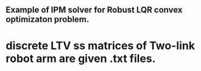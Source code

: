 ## Example of IPM solver for Robust LQR convex optimizaton problem. 
# discrete LTV ss matrices of Two-link robot arm are given .txt files.
